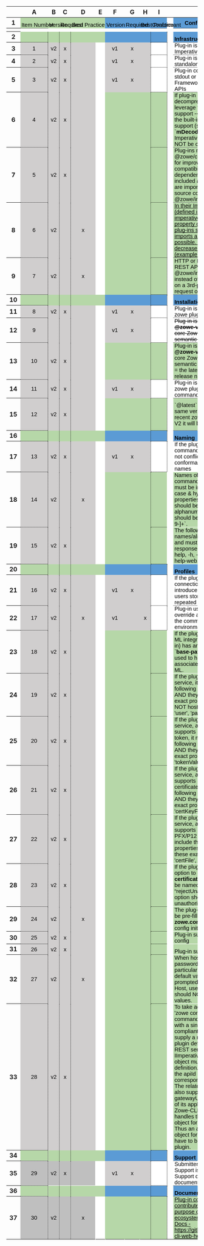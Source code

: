 ---
---

<!-- SPDX-License-Identifier: CC-BY-4.0 -->
<!-- Copyright Contributors to the Zowe project. -->

<style type="text/css">
    .ritz .waffle a {
        color: inherit;
    }

    .ritz .waffle .s31 {
        border-bottom: 1px DOTTED #000000;
        border-right: 1px DOTTED #000000;
        background-color: #5b9bd5;
        text-align: center;
        color: #000000;
        font-family: 'docs-Calibri', Arial;
        font-size: 11pt;
        vertical-align: middle;
        white-space: nowrap;
        direction: ltr;
        padding: 0px 3px 0px 3px;
    }

    .ritz .waffle .s25 {
        border-bottom: 1px DOTTED #000000;
        border-right: 1px DOTTED #000000;
        background-color: #b6d7a8;
        text-align: left;
        color: #000000;
        font-family: 'docs-Calibri', Arial;
        font-size: 11pt;
        vertical-align: bottom;
        white-space: normal;
        overflow: hidden;
        word-wrap: break-word;
        direction: ltr;
        padding: 0px 3px 0px 3px;
    }

    .ritz .waffle .s17 {
        border-bottom: 1px SOLID transparent;
        border-right: 1px SOLID transparent;
        background-color: #d0cece;
        text-align: center;
        color: #000000;
        font-family: 'docs-Calibri', Arial;
        font-size: 11pt;
        vertical-align: middle;
        white-space: nowrap;
        direction: ltr;
        padding: 0px 3px 0px 3px;
    }

    .ritz .waffle .s18 {
        border-bottom: 1px SOLID transparent;
        border-right: 1px SOLID transparent;
        background-color: #ffffff;
        text-align: center;
        color: #000000;
        font-family: 'docs-Calibri', Arial;
        font-size: 11pt;
        vertical-align: middle;
        white-space: nowrap;
        direction: ltr;
        padding: 0px 3px 0px 3px;
    }

    .ritz .waffle .s0 {
        border-left: none;
        border-right: none;
        border-bottom: 1px DOTTED #000000;
        background-color: #b6d7a8;
        text-align: center;
        color: #000000;
        font-family: 'docs-Calibri', Arial;
        font-size: 11pt;
        vertical-align: bottom;
        white-space: nowrap;
        direction: ltr;
        padding: 0px 3px 0px 3px;
    }

    .ritz .waffle .s45 {
        border-bottom: 1px DOTTED #000000;
        border-right: 1px DOTTED #000000;
        background-color: #bfbfbf;
        text-align: center;
        color: #000000;
        font-family: 'docs-Calibri', Arial;
        font-size: 11pt;
        vertical-align: middle;
        white-space: normal;
        overflow: hidden;
        word-wrap: break-word;
        direction: ltr;
        padding: 0px 3px 0px 3px;
    }

    .ritz .waffle .s34 {
        border-bottom: 1px DOTTED #000000;
        border-right: 1px DOTTED #000000;
        background-color: #b6d7a8;
        text-align: left;
        color: #000000;
        font-family: 'docs-Calibri', Arial;
        font-size: 11pt;
        vertical-align: middle;
        white-space: normal;
        overflow: hidden;
        word-wrap: break-word;
        direction: ltr;
        padding: 0px 3px 0px 3px;
    }

    .ritz .waffle .s1 {
        border-left: none;
        border-right: none;
        border-bottom: 1px SOLID transparent;
        background-color: #b6d7a8;
        text-align: center;
        color: #000000;
        font-family: 'docs-Calibri', Arial;
        font-size: 11pt;
        vertical-align: bottom;
        white-space: nowrap;
        direction: ltr;
        padding: 0px 3px 0px 3px;
    }

    .ritz .waffle .s44 {
        border-bottom: 1px DOTTED #000000;
        border-right: 1px DOTTED #000000;
        background-color: #b6d7a8;
        text-align: center;
        font-weight: bold;
        color: #000000;
        font-family: 'docs-Calibri', Arial;
        font-size: 11pt;
        vertical-align: middle;
        white-space: normal;
        overflow: hidden;
        word-wrap: break-word;
        direction: ltr;
        padding: 0px 3px 0px 3px;
    }

    .ritz .waffle .s27 {
        border-bottom: 1px SOLID transparent;
        border-right: 1px DOTTED #000000;
        background-color: #b6d7a8;
        text-align: left;
        color: #000000;
        font-family: 'docs-Calibri', Arial;
        font-size: 11pt;
        vertical-align: middle;
        white-space: nowrap;
        direction: ltr;
        padding: 0px 3px 0px 3px;
    }

    .ritz .waffle .s13 {
        border-bottom: 1px DOTTED #000000;
        border-right: 1px DOTTED #000000;
        background-color: #5b9bd5;
        text-align: left;
        font-weight: bold;
        color: #000000;
        font-family: 'docs-Calibri', Arial;
        font-size: 11pt;
        vertical-align: bottom;
        white-space: nowrap;
        direction: ltr;
        padding: 0px 3px 0px 3px;
    }

    .ritz .waffle .s49 {
        border-bottom: 1px DOTTED #000000;
        border-right: 1px SOLID transparent;
        background-color: #ffffff;
        text-align: center;
        color: #000000;
        font-family: 'docs-Calibri', Arial;
        font-size: 11pt;
        vertical-align: middle;
        white-space: nowrap;
        direction: ltr;
        padding: 0px 3px 0px 3px;
    }

    .ritz .waffle .s23 {
        border-bottom: 1px SOLID transparent;
        border-right: 1px DOTTED #000000;
        background-color: #b6d7a8;
        text-align: center;
        color: #000000;
        font-family: 'docs-Calibri', Arial;
        font-size: 11pt;
        vertical-align: middle;
        white-space: nowrap;
        direction: ltr;
        padding: 0px 3px 0px 3px;
    }

    .ritz .waffle .s24 {
        border-bottom: 1px DOTTED #000000;
        border-right: 1px DOTTED #000000;
        background-color: #b6d7a8;
        text-align: center;
        color: #000000;
        font-family: 'docs-Calibri', Arial;
        font-size: 11pt;
        vertical-align: middle;
        white-space: nowrap;
        direction: ltr;
        padding: 0px 3px 0px 3px;
    }

    .ritz .waffle .s43 {
        border-bottom: 1px SOLID transparent;
        border-right: 1px SOLID transparent;
        background-color: #b6d7a8;
        text-align: left;
        text-decoration: underline;
        -webkit-text-decoration-skip: none;
        text-decoration-skip-ink: none;
        color: #000000;
        font-family: 'docs-Calibri', Arial;
        font-size: 11pt;
        vertical-align: bottom;
        white-space: normal;
        overflow: hidden;
        word-wrap: break-word;
        direction: ltr;
        padding: 0px 3px 0px 3px;
    }

    .ritz .waffle .s48 {
        border-bottom: 1px DOTTED #000000;
        border-right: 1px SOLID transparent;
        background-color: #bfbfbf;
        text-align: center;
        color: #000000;
        font-family: 'docs-Calibri', Arial;
        font-size: 11pt;
        vertical-align: middle;
        white-space: normal;
        overflow: hidden;
        word-wrap: break-word;
        direction: ltr;
        padding: 0px 3px 0px 3px;
    }

    .ritz .waffle .s10 {
        border-bottom: 1px SOLID transparent;
        border-right: 1px SOLID transparent;
        background-color: #5b9bd5;
        text-align: left;
        color: #000000;
        font-family: 'docs-Calibri', Arial;
        font-size: 11pt;
        vertical-align: bottom;
        white-space: nowrap;
        direction: ltr;
        padding: 0px 3px 0px 3px;
    }

    .ritz .waffle .s28 {
        border-bottom: 1px SOLID transparent;
        border-right: 1px SOLID transparent;
        background-color: #b6d7a8;
        text-align: left;
        color: #000000;
        font-family: 'docs-Calibri', Arial;
        font-size: 11pt;
        vertical-align: middle;
        white-space: nowrap;
        direction: ltr;
        padding: 0px 3px 0px 3px;
    }

    .ritz .waffle .s36 {
        border-bottom: 1px SOLID transparent;
        border-right: 1px DOTTED #000000;
        background-color: #ffffff;
        text-align: left;
        color: #000000;
        font-family: 'docs-Calibri', Arial;
        font-size: 11pt;
        vertical-align: bottom;
        white-space: normal;
        overflow: hidden;
        word-wrap: break-word;
        direction: ltr;
        padding: 0px 3px 0px 3px;
    }

    .ritz .waffle .s42 {
        border-bottom: 1px SOLID transparent;
        border-right: 1px DOTTED #000000;
        background-color: #ffffff;
        text-align: left;
        text-decoration: underline;
        -webkit-text-decoration-skip: none;
        text-decoration-skip-ink: none;
        color: #000000;
        font-family: 'docs-Calibri', Arial;
        font-size: 11pt;
        vertical-align: bottom;
        white-space: normal;
        overflow: hidden;
        word-wrap: break-word;
        direction: ltr;
        padding: 0px 3px 0px 3px;
    }

    .ritz .waffle .s38 {
        border-bottom: 1px SOLID transparent;
        border-right: 1px SOLID transparent;
        background-color: #b6d7a8;
        text-align: left;
        color: #000000;
        font-family: 'docs-Calibri', Arial;
        font-size: 11pt;
        vertical-align: bottom;
        white-space: normal;
        overflow: hidden;
        word-wrap: break-word;
        direction: ltr;
        padding: 0px 3px 0px 3px;
    }

    .ritz .waffle .s39 {
        border-bottom: 1px SOLID transparent;
        border-right: 1px SOLID transparent;
        background-color: #ffffff;
        text-align: left;
        color: #000000;
        font-family: 'docs-Calibri', Arial;
        font-size: 11pt;
        vertical-align: middle;
        white-space: nowrap;
        direction: ltr;
        padding: 0px 3px 0px 3px;
    }

    .ritz .waffle .s12 {
        border-bottom: 1px DOTTED #000000;
        border-right: 1px DOTTED #000000;
        background-color: #5b9bd5;
        text-align: center;
        color: #000000;
        font-family: 'docs-Calibri', Arial;
        font-size: 11pt;
        vertical-align: bottom;
        white-space: nowrap;
        direction: ltr;
        padding: 0px 3px 0px 3px;
    }

    .ritz .waffle .s15 {
        border-bottom: 1px DOTTED #000000;
        border-right: 1px DOTTED #000000;
        background-color: #d0cece;
        text-align: center;
        color: #000000;
        font-family: 'docs-Calibri', Arial;
        font-size: 11pt;
        vertical-align: middle;
        white-space: nowrap;
        direction: ltr;
        padding: 0px 3px 0px 3px;
    }

    .ritz .waffle .s30 {
        border-bottom: 1px SOLID transparent;
        border-right: 1px DOTTED #000000;
        background-color: #5b9bd5;
        text-align: left;
        color: #000000;
        font-family: 'docs-Calibri', Arial;
        font-size: 11pt;
        vertical-align: middle;
        white-space: nowrap;
        direction: ltr;
        padding: 0px 3px 0px 3px;
    }

    .ritz .waffle .s19 {
        border-bottom: 1px DOTTED #000000;
        border-right: 1px DOTTED #000000;
        background-color: #ffffff;
        text-align: center;
        color: #000000;
        font-family: 'docs-Calibri', Arial;
        font-size: 11pt;
        vertical-align: middle;
        white-space: nowrap;
        direction: ltr;
        padding: 0px 3px 0px 3px;
    }

    .ritz .waffle .s35 {
        border-bottom: 1px DOTTED #000000;
        border-right: 1px DOTTED #000000;
        background-color: #ffffff;
        text-align: left;
        color: #000000;
        font-family: 'docs-Calibri', Arial;
        font-size: 8pt;
        vertical-align: bottom;
        white-space: normal;
        overflow: hidden;
        word-wrap: break-word;
        direction: ltr;
        padding: 0px 3px 0px 3px;
    }

    .ritz .waffle .s9 {
        border-bottom: 1px SOLID transparent;
        border-right: 1px SOLID transparent;
        background-color: #b6d7a8;
        text-align: left;
        color: #000000;
        font-family: 'docs-Calibri', Arial;
        font-size: 11pt;
        vertical-align: bottom;
        white-space: nowrap;
        direction: ltr;
        padding: 0px 3px 0px 3px;
    }

    .ritz .waffle .s3 {
        border-left: none;
        border-bottom: 1px SOLID transparent;
        background-color: #5b9bd5;
        text-align: center;
        color: #000000;
        font-family: 'docs-Calibri', Arial;
        font-size: 11pt;
        vertical-align: bottom;
        white-space: nowrap;
        direction: ltr;
        padding: 0px 3px 0px 3px;
    }

    .ritz .waffle .s29 {
        border-bottom: 1px SOLID transparent;
        border-right: 1px SOLID transparent;
        background-color: #5b9bd5;
        text-align: left;
        color: #000000;
        font-family: 'docs-Calibri', Arial;
        font-size: 11pt;
        vertical-align: middle;
        white-space: nowrap;
        direction: ltr;
        padding: 0px 3px 0px 3px;
    }

    .ritz .waffle .s2 {
        border-left: none;
        border-right: none;
        border-bottom: 1px SOLID transparent;
        background-color: #5b9bd5;
        text-align: center;
        color: #000000;
        font-family: 'docs-Calibri', Arial;
        font-size: 11pt;
        vertical-align: bottom;
        white-space: nowrap;
        direction: ltr;
        padding: 0px 3px 0px 3px;
    }

    .ritz .waffle .s8 {
        border-bottom: 1px SOLID transparent;
        border-right: 1px DOTTED #000000;
        background-color: #b6d7a8;
        text-align: left;
        color: #000000;
        font-family: 'docs-Calibri', Arial;
        font-size: 11pt;
        vertical-align: bottom;
        white-space: nowrap;
        direction: ltr;
        padding: 0px 3px 0px 3px;
    }

    .ritz .waffle .s47 {
        border-bottom: 1px SOLID transparent;
        border-right: 1px SOLID transparent;
        background-color: #bfbfbf;
        text-align: center;
        color: #000000;
        font-family: 'docs-Calibri', Arial;
        font-size: 11pt;
        vertical-align: middle;
        white-space: normal;
        overflow: hidden;
        word-wrap: break-word;
        direction: ltr;
        padding: 0px 3px 0px 3px;
    }

    .ritz .waffle .s11 {
        border-bottom: 1px SOLID transparent;
        border-right: 1px DOTTED #000000;
        background-color: #5b9bd5;
        text-align: left;
        color: #000000;
        font-family: 'docs-Calibri', Arial;
        font-size: 11pt;
        vertical-align: bottom;
        white-space: nowrap;
        direction: ltr;
        padding: 0px 3px 0px 3px;
    }

    .ritz .waffle .s4 {
        border-right: none;
        border-bottom: 1px SOLID transparent;
        background-color: #5b9bd5;
        text-align: left;
        color: #000000;
        font-family: 'docs-Calibri', Arial;
        font-size: 11pt;
        vertical-align: bottom;
        white-space: nowrap;
        direction: ltr;
        padding: 0px 3px 0px 3px;
    }

    .ritz .waffle .s5 {
        border-left: none;
        border-bottom: 1px DOTTED #000000;
        background-color: #5b9bd5;
        text-align: center;
        color: #000000;
        font-family: 'docs-Calibri', Arial;
        font-size: 11pt;
        vertical-align: bottom;
        white-space: nowrap;
        direction: ltr;
        padding: 0px 3px 0px 3px;
    }

    .ritz .waffle .s14 {
        border-bottom: 1px DOTTED #000000;
        border-right: 1px DOTTED #000000;
        background-color: #5b9bd5;
        text-align: left;
        color: #000000;
        font-family: 'docs-Calibri', Arial;
        font-size: 11pt;
        vertical-align: bottom;
        white-space: nowrap;
        direction: ltr;
        padding: 0px 3px 0px 3px;
    }

    .ritz .waffle .s46 {
        border-bottom: 1px SOLID transparent;
        border-right: 1px DOTTED #000000;
        background-color: #bfbfbf;
        text-align: center;
        color: #000000;
        font-family: 'docs-Calibri', Arial;
        font-size: 11pt;
        vertical-align: middle;
        white-space: normal;
        overflow: hidden;
        word-wrap: break-word;
        direction: ltr;
        padding: 0px 3px 0px 3px;
    }

    .ritz .waffle .s33 {
        border-bottom: 1px DOTTED #000000;
        border-right: 1px DOTTED #000000;
        background-color: #ffffff;
        text-align: left;
        text-decoration: line-through;
        color: #000000;
        font-family: 'docs-Calibri', Arial;
        font-size: 11pt;
        vertical-align: bottom;
        white-space: normal;
        overflow: hidden;
        word-wrap: break-word;
        direction: ltr;
        padding: 0px 3px 0px 3px;
    }

    .ritz .waffle .s20 {
        border-bottom: 1px DOTTED #000000;
        border-right: 1px DOTTED #000000;
        background-color: #ffffff;
        text-align: left;
        color: #000000;
        font-family: 'docs-Calibri', Arial;
        font-size: 11pt;
        vertical-align: bottom;
        white-space: normal;
        overflow: hidden;
        word-wrap: break-word;
        direction: ltr;
        padding: 0px 3px 0px 3px;
    }

    .ritz .waffle .s40 {
        border-bottom: 1px SOLID transparent;
        border-right: 1px DOTTED #000000;
        background-color: #ffffff;
        text-align: left;
        color: #000000;
        font-family: 'docs-Calibri', Arial;
        font-size: 11pt;
        vertical-align: bottom;
        white-space: nowrap;
        direction: ltr;
        padding: 0px 3px 0px 3px;
    }

    .ritz .waffle .s21 {
        border-bottom: 1px DOTTED #000000;
        border-right: 1px DOTTED #000000;
        background-color: #ffffff;
        text-align: left;
        color: #000000;
        font-family: 'docs-Calibri', Arial;
        font-size: 11pt;
        vertical-align: bottom;
        white-space: nowrap;
        direction: ltr;
        padding: 0px 3px 0px 3px;
    }

    .ritz .waffle .s22 {
        border-bottom: 1px SOLID transparent;
        border-right: 1px SOLID transparent;
        background-color: #b6d7a8;
        text-align: center;
        color: #000000;
        font-family: 'docs-Calibri', Arial;
        font-size: 11pt;
        vertical-align: middle;
        white-space: nowrap;
        direction: ltr;
        padding: 0px 3px 0px 3px;
    }

    .ritz .waffle .s7 {
        border-bottom: 1px DOTTED #000000;
        border-right: 1px DOTTED #000000;
        background-color: #b6d7a8;
        text-align: center;
        color: #000000;
        font-family: 'docs-Calibri', Arial;
        font-size: 11pt;
        vertical-align: bottom;
        white-space: nowrap;
        direction: ltr;
        padding: 0px 3px 0px 3px;
    }

    .ritz .waffle .s41 {
        border-bottom: 1px SOLID transparent;
        border-right: 1px SOLID transparent;
        background-color: #ffffff;
        text-align: left;
        text-decoration: underline;
        -webkit-text-decoration-skip: none;
        text-decoration-skip-ink: none;
        color: #1155cc;
        font-family: 'docs-Calibri', Arial;
        font-size: 11pt;
        vertical-align: bottom;
        white-space: normal;
        overflow: hidden;
        word-wrap: break-word;
        direction: ltr;
        padding: 0px 3px 0px 3px;
    }

    .ritz .waffle .s32 {
        border-bottom: 1px DOTTED #000000;
        border-right: 1px DOTTED #000000;
        background-color: #5b9bd5;
        text-align: left;
        font-weight: bold;
        color: #000000;
        font-family: 'docs-Calibri', Arial;
        font-size: 11pt;
        vertical-align: bottom;
        white-space: normal;
        overflow: hidden;
        word-wrap: break-word;
        direction: ltr;
        padding: 0px 3px 0px 3px;
    }

    .ritz .waffle .s6 {
        border-bottom: 1px DOTTED #000000;
        border-right: 1px DOTTED #000000;
        background-color: #5b9bd5;
        text-align: center;
        font-weight: bold;
        color: #000000;
        font-family: 'docs-Calibri', Arial;
        font-size: 11pt;
        vertical-align: middle;
        white-space: nowrap;
        direction: ltr;
        padding: 0px 3px 0px 3px;
    }

    .ritz .waffle .s26 {
        border-bottom: 1px DOTTED #000000;
        border-right: 1px DOTTED #000000;
        background-color: #b6d7a8;
        text-align: left;
        text-decoration: underline;
        -webkit-text-decoration-skip: none;
        text-decoration-skip-ink: none;
        color: #000000;
        font-family: 'docs-Calibri', Arial;
        font-size: 11pt;
        vertical-align: bottom;
        white-space: normal;
        overflow: hidden;
        word-wrap: break-word;
        direction: ltr;
        padding: 0px 3px 0px 3px;
    }

    .ritz .waffle .s16 {
        border-bottom: 1px SOLID transparent;
        border-right: 1px DOTTED #000000;
        background-color: #d0cece;
        text-align: center;
        color: #000000;
        font-family: 'docs-Calibri', Arial;
        font-size: 11pt;
        vertical-align: middle;
        white-space: nowrap;
        direction: ltr;
        padding: 0px 3px 0px 3px;
    }

    .ritz .waffle .s37 {
        border-bottom: 1px DOTTED #000000;
        border-right: 1px SOLID transparent;
        background-color: #b6d7a8;
        text-align: center;
        color: #000000;
        font-family: 'docs-Calibri', Arial;
        font-size: 11pt;
        vertical-align: middle;
        white-space: nowrap;
        direction: ltr;
        padding: 0px 3px 0px 3px;
    }
</style>
<div class="ritz grid-container" dir="ltr">
    <table class="waffle" cellspacing="0" cellpadding="0">
        <thead>
            <tr>
                <th class="row-header"></th>
                <th id="1286238345C0" style="width:35px;" class="column-headers-background">A</th>
                <th id="1286238345C1" style="width:25px;" class="column-headers-background">B</th>
                <th id="1286238345C2" style="width:25px;" class="column-headers-background">C</th>
                <th id="1286238345C3" style="width:25px;" class="column-headers-background">D</th>
                <th id="1286238345C4" style="width:35px;" class="column-headers-background">E</th>
                <th id="1286238345C5" style="width:35px;" class="column-headers-background">F</th>
                <th id="1286238345C6" style="width:35px;" class="column-headers-background">G</th>
                <th id="1286238345C7" style="width:26px;" class="column-headers-background">H</th>
                <th id="1286238345C8" style="width:38px;" class="column-headers-background">I</th>
                <th class="freezebar-cell frozen-column-cell freezebar-vertical-handle"></th>
                <th id="1286238345C9" style="width:340px;" class="column-headers-background">J</th>
                <th id="1286238345C10" style="width:156px;" class="column-headers-background">K</th>
            </tr>
        </thead>
        <tbody>
            <tr style="height: 19px">
                <th id="1286238345R0" style="height: 19px;" class="row-headers-background">
                    <div class="row-header-wrapper" style="line-height: 19px">1</div>
                </th>
                <td class="s0 softmerge">
                    <div class="softmerge-inner" style="width:67px;left:-36px">Item Number</div>
                </td>
                <td class="s1 softmerge">
                    <div class="softmerge-inner" style="width:24px;left:-3px">Version</div>
                </td>
                <td class="s1 softmerge">
                    <div class="softmerge-inner" style="width:24px;left:-3px">Required</div>
                </td>
                <td class="s1 softmerge">
                    <div class="softmerge-inner" style="width:59px;left:-3px">Best Practice</div>
                </td>
                <td class="s1"></td>
                <td class="s2 softmerge">
                    <div class="softmerge-inner" style="width:45px;left:-14px">Version</div>
                </td>
                <td class="s3 softmerge">
                    <div class="softmerge-inner" style="width:34px;left:-3px">Required<br></div>
                </td>
                <td class="s4 softmerge">
                    <div class="softmerge-inner" style="width:23px;left:-1px">Best Practice</div>
                </td>
                <td class="s5 softmerge">
                    <div class="softmerge-inner" style="width:37px;left:-3px">Conformant</div>
                </td>
                <td class="freezebar-cell"></td>
                <td class="s6">Conformance Criteria</td>
                <td class="s6">Notes</td>
            </tr>
            <tr>
                <th style="height:3px;" class="freezebar-cell freezebar-horizontal-handle"></th>
                <td class="freezebar-cell"></td>
                <td class="freezebar-cell"></td>
                <td class="freezebar-cell"></td>
                <td class="freezebar-cell"></td>
                <td class="freezebar-cell"></td>
                <td class="freezebar-cell"></td>
                <td class="freezebar-cell"></td>
                <td class="freezebar-cell"></td>
                <td class="freezebar-cell"></td>
                <td class="freezebar-cell"></td>
                <td class="freezebar-cell"></td>
                <td class="freezebar-cell"></td>
            </tr>
            <tr style="height: 19px">
                <th id="1286238345R1" style="height: 19px;" class="row-headers-background">
                    <div class="row-header-wrapper" style="line-height: 19px">2</div>
                </th>
                <td class="s7"></td>
                <td class="s8"></td>
                <td class="s8"></td>
                <td class="s9"></td>
                <td class="s9"></td>
                <td class="s10"></td>
                <td class="s10"></td>
                <td class="s11"></td>
                <td class="s12"></td>
                <td class="freezebar-cell"></td>
                <td class="s13">Infrastructure</td>
                <td class="s14"></td>
            </tr>
            <tr style="height: 19px">
                <th id="1286238345R2" style="height: 19px;" class="row-headers-background">
                    <div class="row-header-wrapper" style="line-height: 19px">3</div>
                </th>
                <td class="s15">1</td>
                <td class="s16">v2</td>
                <td class="s16">x</td>
                <td class="s17"></td>
                <td class="s18"></td>
                <td class="s17">v1</td>
                <td class="s17">x</td>
                <td class="s16"> </td>
                <td class="s19"> </td>
                <td class="freezebar-cell"></td>
                <td class="s20">Plug-in is constructed on the Imperative CLI Framework</td>
                <td class="s21"></td>
            </tr>
            <tr style="height: 19px">
                <th id="1286238345R3" style="height: 19px;" class="row-headers-background">
                    <div class="row-header-wrapper" style="line-height: 19px">4</div>
                </th>
                <td class="s15">2</td>
                <td class="s16">v2</td>
                <td class="s16">x</td>
                <td class="s17"></td>
                <td class="s18"></td>
                <td class="s17">v1</td>
                <td class="s17">x</td>
                <td class="s16"> </td>
                <td class="s19"> </td>
                <td class="freezebar-cell"></td>
                <td class="s20">Plug-in is NOT run as a standalone CLI</td>
                <td class="s21"></td>
            </tr>
            <tr style="height: 19px">
                <th id="1286238345R4" style="height: 19px;" class="row-headers-background">
                    <div class="row-header-wrapper" style="line-height: 19px">5</div>
                </th>
                <td class="s15">3</td>
                <td class="s16">v2</td>
                <td class="s16">x</td>
                <td class="s17"></td>
                <td class="s18"></td>
                <td class="s17">v1</td>
                <td class="s17">x</td>
                <td class="s16"> </td>
                <td class="s19"> </td>
                <td class="freezebar-cell"></td>
                <td class="s20">Plug-in commands write to stdout or stderr via Imperative Framework response.console
                    APIs</td>
                <td class="s21"></td>
            </tr>
            <tr style="height: 19px">
                <th id="1286238345R5" style="height: 19px;" class="row-headers-background">
                    <div class="row-header-wrapper" style="line-height: 19px">6</div>
                </th>
                <td class="s15">4</td>
                <td class="s16">v2</td>
                <td class="s16">x</td>
                <td class="s17"></td>
                <td class="s18"></td>
                <td class="s22"></td>
                <td class="s22"></td>
                <td class="s23"></td>
                <td class="s24"></td>
                <td class="freezebar-cell"></td>
                <td class="s25"><span style="font-size:11pt;font-family:Calibri,Arial;color:#000000;">If plug-in
                        requires gzip decompression support, leverage the Core CLI built-in support -- do NOT opt-out of
                        the built-in gzip decompression support (specifically, the `</span><span
                        style="font-size:11pt;font-family:Calibri,Arial;font-weight:bold;color:#000000;">mDecode</span><span
                        style="font-size:11pt;font-family:Calibri,Arial;color:#000000;">` property of the Imperative
                        RestClient must NOT be overridden).</span></td>
                <td class="s21"></td>
            </tr>
            <tr style="height: 19px">
                <th id="1286238345R6" style="height: 19px;" class="row-headers-background">
                    <div class="row-header-wrapper" style="line-height: 19px">7</div>
                </th>
                <td class="s15">5</td>
                <td class="s16">v2</td>
                <td class="s16">x</td>
                <td class="s17"></td>
                <td class="s18"></td>
                <td class="s22"></td>
                <td class="s22"></td>
                <td class="s23"></td>
                <td class="s24"></td>
                <td class="freezebar-cell"></td>
                <td class="s25">Plug-ins must not have an @zowe/cli peer dependency for improved npm@7 compatibility.
                    The only peer dependencies that should be included are packages which are imported in the
                    plug-in&#39;s source code (e.g., @zowe/imperative).</td>
                <td class="s21"></td>
            </tr>
            <tr style="height: 19px">
                <th id="1286238345R7" style="height: 19px;" class="row-headers-background">
                    <div class="row-header-wrapper" style="line-height: 19px">8</div>
                </th>
                <td class="s15">6</td>
                <td class="s16">v2</td>
                <td class="s16"></td>
                <td class="s17">x</td>
                <td class="s18"></td>
                <td class="s22"></td>
                <td class="s22"></td>
                <td class="s23"></td>
                <td class="s24"></td>
                <td class="freezebar-cell"></td>
                <td class="s26"><a target="_blank" href="https://github.com/zowe/zowe-cli-db2-plugin/pull/53">In their
                        Imperative config file (defined in the imperative.configurationModule property of package.json),
                        plug-ins should make their imports as few and specific as possible. This can significantly
                        decrease their load time (example).</a></td>
                <td class="s21"></td>
            </tr>
            <tr style="height: 19px">
                <th id="1286238345R8" style="height: 19px;" class="row-headers-background">
                    <div class="row-header-wrapper" style="line-height: 19px">9</div>
                </th>
                <td class="s15" dir="ltr">7</td>
                <td class="s16" dir="ltr">v2</td>
                <td class="s16"></td>
                <td class="s17" dir="ltr">x</td>
                <td class="s18"></td>
                <td class="s22"></td>
                <td class="s22"></td>
                <td class="s23"></td>
                <td class="s24"></td>
                <td class="freezebar-cell"></td>
                <td class="s25" dir="ltr">HTTP or HTTPS requests to REST APIs should use the @zowe/imperative RestClient
                    instead of a direct dependency on a 3rd-party package like request or axios.</td>
                <td class="s21"></td>
            </tr>
            <tr style="height: 19px">
                <th id="1286238345R9" style="height: 19px;" class="row-headers-background">
                    <div class="row-header-wrapper" style="line-height: 19px">10</div>
                </th>
                <td class="s24"></td>
                <td class="s27"></td>
                <td class="s27"></td>
                <td class="s28"></td>
                <td class="s28"></td>
                <td class="s29"></td>
                <td class="s29"></td>
                <td class="s30"></td>
                <td class="s31"></td>
                <td class="freezebar-cell"></td>
                <td class="s32">Installation</td>
                <td class="s14"></td>
            </tr>
            <tr style="height: 19px">
                <th id="1286238345R10" style="height: 19px;" class="row-headers-background">
                    <div class="row-header-wrapper" style="line-height: 19px">11</div>
                </th>
                <td class="s15" dir="ltr">8</td>
                <td class="s16">v2</td>
                <td class="s16">x</td>
                <td class="s17"></td>
                <td class="s18"></td>
                <td class="s17">v1</td>
                <td class="s17">x</td>
                <td class="s16"> </td>
                <td class="s19"> </td>
                <td class="freezebar-cell"></td>
                <td class="s20">Plug-in is installable with the zowe plugins install command</td>
                <td class="s21"></td>
            </tr>
            <tr style="height: 19px">
                <th id="1286238345R11" style="height: 19px;" class="row-headers-background">
                    <div class="row-header-wrapper" style="line-height: 19px">12</div>
                </th>
                <td class="s15" dir="ltr">9</td>
                <td class="s16"> </td>
                <td class="s16"></td>
                <td class="s17"></td>
                <td class="s18"></td>
                <td class="s17"> v1</td>
                <td class="s17">x</td>
                <td class="s16"> </td>
                <td class="s19"> </td>
                <td class="freezebar-cell"></td>
                <td class="s33"><span
                        style="font-size:11pt;font-family:Calibri,Arial;text-decoration:line-through;color:#000000;">Plug-in
                        is installable into the </span><span
                        style="font-size:11pt;font-family:Calibri,Arial;font-weight:bold;text-decoration:line-through;color:#000000;">@zowe-v1-lts
                        version</span><span
                        style="font-size:11pt;font-family:Calibri,Arial;text-decoration:line-through;color:#000000;"> of
                        the core Zowe CLI and follows semantic versioning</span></td>
                <td class="s21"></td>
            </tr>
            <tr style="height: 19px">
                <th id="1286238345R12" style="height: 19px;" class="row-headers-background">
                    <div class="row-header-wrapper" style="line-height: 19px">13</div>
                </th>
                <td class="s15" dir="ltr">10</td>
                <td class="s16">v2</td>
                <td class="s16">x</td>
                <td class="s17"></td>
                <td class="s18"></td>
                <td class="s22"> </td>
                <td class="s22"> </td>
                <td class="s23"></td>
                <td class="s24"></td>
                <td class="freezebar-cell"></td>
                <td class="s25"><span style="font-size:11pt;font-family:Calibri,Arial;color:#000000;">Plug-in is
                        installable into the </span><span
                        style="font-size:11pt;font-family:Calibri,Arial;font-weight:bold;color:#000000;">@zowe-vN-lts
                        version</span><span style="font-size:11pt;font-family:Calibri,Arial;color:#000000;"> of the core
                        Zowe CLI and follows semantic versioning (where &quot;N&quot; = the latest &quot;active&quot;
                        LTS release number)</span></td>
                <td class="s21"></td>
            </tr>
            <tr style="height: 19px">
                <th id="1286238345R13" style="height: 19px;" class="row-headers-background">
                    <div class="row-header-wrapper" style="line-height: 19px">14</div>
                </th>
                <td class="s15" dir="ltr">11</td>
                <td class="s16">v2</td>
                <td class="s16">x</td>
                <td class="s17"></td>
                <td class="s18"></td>
                <td class="s17">v1</td>
                <td class="s17">x</td>
                <td class="s16"> </td>
                <td class="s19"> </td>
                <td class="freezebar-cell"></td>
                <td class="s20">Plug-in is uninstallable via the zowe plugins uninstall command</td>
                <td class="s21"></td>
            </tr>
            <tr style="height: 19px">
                <th id="1286238345R14" style="height: 19px;" class="row-headers-background">
                    <div class="row-header-wrapper" style="line-height: 19px">15</div>
                </th>
                <td class="s15" dir="ltr">12</td>
                <td class="s16">v2</td>
                <td class="s16">x</td>
                <td class="s17"></td>
                <td class="s18"></td>
                <td class="s22"></td>
                <td class="s22"></td>
                <td class="s23"></td>
                <td class="s24"></td>
                <td class="freezebar-cell"></td>
                <td class="s34">`@latest` should point to the same version as the most recent zowe lts tag (Note: for V2
                    it will be `@zowe-v2-lts`) </td>
                <td class="s35"><span style="font-size:8pt;font-family:Calibri,Arial;color:#000000;">This will give
                        users options: They can (1) install explicitly from the &quot;N&quot; release using`</span><span
                        style="font-size:8pt;font-family:Calibri,Arial;font-weight:bold;color:#000000;">@zowe-vN-lts</span><span
                        style="font-size:8pt;font-family:Calibri,Arial;color:#000000;">` so that they remain on
                        &quot;N&quot; when `</span><span
                        style="font-size:8pt;font-family:Calibri,Arial;font-weight:bold;color:#000000;">@zowe-vN+1-lts</span><span
                        style="font-size:8pt;font-family:Calibri,Arial;color:#000000;">` becomes available OR (2)
                        install from `</span><span
                        style="font-size:8pt;font-family:Calibri,Arial;font-weight:bold;color:#000000;">@latest`</span><span
                        style="font-size:8pt;font-family:Calibri,Arial;color:#000000;"> and automatically accept new
                        major LTS versions as they are released. Note: </span><span
                        style="font-size:8pt;font-family:Calibri,Arial;font-weight:bold;color:#000000;">@latest</span><span
                        style="font-size:8pt;font-family:Calibri,Arial;color:#000000;"> is the default chosen when a
                        user installs without specifying a tag -- `</span><span
                        style="font-size:8pt;font-family:Calibri,Arial;font-weight:bold;color:#000000;">@next</span><span
                        style="font-size:8pt;font-family:Calibri,Arial;color:#000000;">` is used for validating early
                        access features planned for the next major release</span></td>
            </tr>
            <tr style="height: 19px">
                <th id="1286238345R15" style="height: 19px;" class="row-headers-background">
                    <div class="row-header-wrapper" style="line-height: 19px">16</div>
                </th>
                <td class="s24"></td>
                <td class="s27"></td>
                <td class="s27"></td>
                <td class="s28"></td>
                <td class="s28"></td>
                <td class="s29"></td>
                <td class="s29"></td>
                <td class="s30"></td>
                <td class="s31"></td>
                <td class="freezebar-cell"></td>
                <td class="s32">Naming </td>
                <td class="s14"></td>
            </tr>
            <tr style="height: 19px">
                <th id="1286238345R16" style="height: 19px;" class="row-headers-background">
                    <div class="row-header-wrapper" style="line-height: 19px">17</div>
                </th>
                <td class="s15" dir="ltr">13</td>
                <td class="s16">v2</td>
                <td class="s16">x</td>
                <td class="s17"></td>
                <td class="s18"></td>
                <td class="s17">v1</td>
                <td class="s17">x</td>
                <td class="s16"> </td>
                <td class="s19"> </td>
                <td class="freezebar-cell"></td>
                <td class="s36">If the plug-in introduces a command group name, it does not conflict with existing
                    conformant plug-in group names</td>
                <td class="s21"></td>
            </tr>
            <tr style="height: 19px">
                <th id="1286238345R17" style="height: 19px;" class="row-headers-background">
                    <div class="row-header-wrapper" style="line-height: 19px">18</div>
                </th>
                <td class="s15" dir="ltr">14</td>
                <td class="s16">v2</td>
                <td class="s16"></td>
                <td class="s17">x</td>
                <td class="s18"></td>
                <td class="s22"></td>
                <td class="s22"></td>
                <td class="s23"></td>
                <td class="s37"></td>
                <td class="freezebar-cell"></td>
                <td class="s38">Names of CLI commands/groups/options must be in kebab case (lower case &amp; hyphens).
                    Names of properties in zowe.config.json should be camel case. Only alphanumeric characters should be
                    used - `[a-zA-Z0-9-]+`.</td>
                <td class="s21"></td>
            </tr>
            <tr style="height: 19px">
                <th id="1286238345R18" style="height: 19px;" class="row-headers-background">
                    <div class="row-header-wrapper" style="line-height: 19px">19</div>
                </th>
                <td class="s15" dir="ltr">15</td>
                <td class="s16">v2</td>
                <td class="s16">x</td>
                <td class="s17"></td>
                <td class="s18"></td>
                <td class="s22"></td>
                <td class="s22"></td>
                <td class="s23"></td>
                <td class="s37"></td>
                <td class="freezebar-cell"></td>
                <td class="s38">The following option names/aliases are reserved and must not be used: --dcd,
                    --response-format-json, --rfj, --help, -h, --help-examples, --help-web, --hw </td>
                <td class="s21"></td>
            </tr>
            <tr style="height: 19px">
                <th id="1286238345R19" style="height: 19px;" class="row-headers-background">
                    <div class="row-header-wrapper" style="line-height: 19px">20</div>
                </th>
                <td class="s24"></td>
                <td class="s27"></td>
                <td class="s27"></td>
                <td class="s28"></td>
                <td class="s28"></td>
                <td class="s29"></td>
                <td class="s29"></td>
                <td class="s30"></td>
                <td class="s31"></td>
                <td class="freezebar-cell"></td>
                <td class="s32">Profiles </td>
                <td class="s14"></td>
            </tr>
            <tr style="height: 19px">
                <th id="1286238345R20" style="height: 19px;" class="row-headers-background">
                    <div class="row-header-wrapper" style="line-height: 19px">21</div>
                </th>
                <td class="s15" dir="ltr">16</td>
                <td class="s16">v2</td>
                <td class="s16">x</td>
                <td class="s17"></td>
                <td class="s18"></td>
                <td class="s17">v1</td>
                <td class="s17">x</td>
                <td class="s16"> </td>
                <td class="s19"> </td>
                <td class="freezebar-cell"></td>
                <td class="s20">If the plug-in has unique connection details, it introduces a profile that lets users
                    store these details for repeated use</td>
                <td class="s21"></td>
            </tr>
            <tr style="height: 19px">
                <th id="1286238345R21" style="height: 19px;" class="row-headers-background">
                    <div class="row-header-wrapper" style="line-height: 19px">22</div>
                </th>
                <td class="s15" dir="ltr">17</td>
                <td class="s16">v2</td>
                <td class="s16"></td>
                <td class="s17">x</td>
                <td class="s18"></td>
                <td class="s17">v1</td>
                <td class="s17"> </td>
                <td class="s16">x</td>
                <td class="s19"> </td>
                <td class="freezebar-cell"></td>
                <td class="s36">Plug-in users are able to override all profile settings via the command line and/or
                    environment variables</td>
                <td class="s21"></td>
            </tr>
            <tr style="height: 19px">
                <th id="1286238345R22" style="height: 19px;" class="row-headers-background">
                    <div class="row-header-wrapper" style="line-height: 19px">23</div>
                </th>
                <td class="s15" dir="ltr">18</td>
                <td class="s16">v2</td>
                <td class="s16">x</td>
                <td class="s17"></td>
                <td class="s18"></td>
                <td class="s22"></td>
                <td class="s22"></td>
                <td class="s23"></td>
                <td class="s37"></td>
                <td class="freezebar-cell"></td>
                <td class="s38"><span style="font-size:11pt;font-family:Calibri,Arial;color:#000000;">If the plug-in
                        uses a Zowe API-ML integrated API, it (the plug-in) has an option named `</span><span
                        style="font-size:11pt;font-family:Calibri,Arial;font-weight:bold;color:#000000;">base-path</span><span
                        style="font-size:11pt;font-family:Calibri,Arial;color:#000000;">` in the profile to used to
                        house the path of the associated service in the API ML.</span></td>
                <td class="s21"></td>
            </tr>
            <tr style="height: 19px">
                <th id="1286238345R23" style="height: 19px;" class="row-headers-background">
                    <div class="row-header-wrapper" style="line-height: 19px">24</div>
                </th>
                <td class="s15" dir="ltr">19</td>
                <td class="s16">v2</td>
                <td class="s16">x</td>
                <td class="s17"></td>
                <td class="s39"></td>
                <td class="s22"></td>
                <td class="s22"></td>
                <td class="s23"></td>
                <td class="s37"></td>
                <td class="freezebar-cell"></td>
                <td class="s38">If the plug-in connects to a service, it must include the following profile properties
                    AND they MUST be these exact properties (e.g. host, NOT hostname): &#39;host&#39;, &#39;port&#39;,
                    &#39;user&#39;, &#39;password&#39;</td>
                <td class="s21"></td>
            </tr>
            <tr style="height: 19px">
                <th id="1286238345R24" style="height: 19px;" class="row-headers-background">
                    <div class="row-header-wrapper" style="line-height: 19px">25</div>
                </th>
                <td class="s15" dir="ltr">20</td>
                <td class="s16">v2</td>
                <td class="s16">x</td>
                <td class="s17"></td>
                <td class="s39"></td>
                <td class="s22"></td>
                <td class="s22"></td>
                <td class="s23"></td>
                <td class="s37"></td>
                <td class="freezebar-cell"></td>
                <td class="s38">If the plug-in connects to a service, and the service supports logging in with a token,
                    it must include the following profile properties AND they MUST be these exact properties:
                    &#39;tokenType&#39;, &#39;tokenValue&#39;</td>
                <td class="s21"></td>
            </tr>
            <tr style="height: 19px">
                <th id="1286238345R25" style="height: 19px;" class="row-headers-background">
                    <div class="row-header-wrapper" style="line-height: 19px">26</div>
                </th>
                <td class="s15" dir="ltr">21</td>
                <td class="s16">v2</td>
                <td class="s16">x</td>
                <td class="s17"></td>
                <td class="s39"></td>
                <td class="s22"></td>
                <td class="s22"></td>
                <td class="s23"></td>
                <td class="s37"></td>
                <td class="freezebar-cell"></td>
                <td class="s38">If the plug-in connects to a service, and the service supports logging in with PEM
                    certificates, it must include the following profile properties AND they MUST be these exact
                    properties: &#39;certFile&#39;, &#39;certKeyFile&#39;</td>
                <td class="s21"></td>
            </tr>
            <tr style="height: 19px">
                <th id="1286238345R26" style="height: 19px;" class="row-headers-background">
                    <div class="row-header-wrapper" style="line-height: 19px">27</div>
                </th>
                <td class="s15" dir="ltr">22</td>
                <td class="s16">v2</td>
                <td class="s16">x</td>
                <td class="s17"></td>
                <td class="s39"></td>
                <td class="s22"></td>
                <td class="s22"></td>
                <td class="s23"></td>
                <td class="s37"></td>
                <td class="freezebar-cell"></td>
                <td class="s38">If the plug-in connects to a service, and the service supports logging in with PFX/P12
                    certificates, it must include the following profile properties AND they MUST be these exact
                    properties: &#39;certFile&#39;, &#39;certFilePassphrase&#39;</td>
                <td class="s21"></td>
            </tr>
            <tr style="height: 19px">
                <th id="1286238345R27" style="height: 19px;" class="row-headers-background">
                    <div class="row-header-wrapper" style="line-height: 19px">28</div>
                </th>
                <td class="s15" dir="ltr">23</td>
                <td class="s16">v2</td>
                <td class="s16">x</td>
                <td class="s17"></td>
                <td class="s39"></td>
                <td class="s22"></td>
                <td class="s22"></td>
                <td class="s23"></td>
                <td class="s37"></td>
                <td class="freezebar-cell"></td>
                <td class="s38"><span style="font-size:11pt;font-family:Calibri,Arial;color:#000000;">If the plug-in
                        provides an option to </span><span
                        style="font-size:11pt;font-family:Calibri,Arial;font-weight:bold;color:#000000;">reject
                        untrusted certificates,</span><span
                        style="font-size:11pt;font-family:Calibri,Arial;color:#000000;"> the property must be named
                        “rejectUnauthorized”. CLI option should be reject-unauthorized.</span></td>
                <td class="s40"></td>
            </tr>
            <tr style="height: 19px">
                <th id="1286238345R28" style="height: 19px;" class="row-headers-background">
                    <div class="row-header-wrapper" style="line-height: 19px">29</div>
                </th>
                <td class="s15" dir="ltr">24</td>
                <td class="s16">v2</td>
                <td class="s16"></td>
                <td class="s17">x</td>
                <td class="s39"></td>
                <td class="s22"></td>
                <td class="s22"></td>
                <td class="s23"></td>
                <td class="s37"></td>
                <td class="freezebar-cell"></td>
                <td class="s38"><span style="font-size:11pt;font-family:Calibri,Arial;color:#000000;">The plug-in
                        specifies options to be pre-filled by default in </span><span
                        style="font-size:11pt;font-family:Calibri,Arial;font-weight:bold;color:#000000;">zowe.config.json</span><span
                        style="font-size:11pt;font-family:Calibri,Arial;color:#000000;"> once `zowe config init` has
                        executed</span></td>
                <td class="s41"></td>
            </tr>
            <tr style="height: 19px">
                <th id="1286238345R29" style="height: 19px;" class="row-headers-background">
                    <div class="row-header-wrapper" style="line-height: 19px">30</div>
                </th>
                <td class="s15" dir="ltr">25</td>
                <td class="s16">v2</td>
                <td class="s16">x</td>
                <td class="s17"></td>
                <td class="s39"></td>
                <td class="s22"></td>
                <td class="s22"></td>
                <td class="s23"></td>
                <td class="s37"></td>
                <td class="freezebar-cell"></td>
                <td class="s38">Plug-in supports team-profile config</td>
                <td class="s20">Should work if other conformance criteria are met.</td>
            </tr>
            <tr style="height: 19px">
                <th id="1286238345R30" style="height: 19px;" class="row-headers-background">
                    <div class="row-header-wrapper" style="line-height: 19px">31</div>
                </th>
                <td class="s15" dir="ltr">26</td>
                <td class="s16">v2</td>
                <td class="s16">x</td>
                <td class="s17"></td>
                <td class="s39"></td>
                <td class="s22"></td>
                <td class="s22"></td>
                <td class="s23"></td>
                <td class="s37"></td>
                <td class="freezebar-cell"></td>
                <td class="s38">Plug-in supports base profiles</td>
                <td class="s42"></td>
            </tr>
            <tr style="height: 19px">
                <th id="1286238345R31" style="height: 19px;" class="row-headers-background">
                    <div class="row-header-wrapper" style="line-height: 19px">32</div>
                </th>
                <td class="s15" dir="ltr">27</td>
                <td class="s16">v2</td>
                <td class="s16"></td>
                <td class="s17">x</td>
                <td class="s39"></td>
                <td class="s22"></td>
                <td class="s22"></td>
                <td class="s23"></td>
                <td class="s37"></td>
                <td class="freezebar-cell"></td>
                <td class="s38">When host, port, user, or password is missing for a particular command and no default
                    value is set, the user is prompted for the argument. Host, user, and password should NOT have
                    default values.</td>
                <td class="s43"><a target="_blank"
                        href="https://medium.com/zowe/token-handling-in-zowe-cli-plug-ins-7be0447fc49f">Call
                        ConnectionPropsForSessCfg.addPropsOrPrompt before instantiating Session object<br>See Medium
                        blog</a></td>
            </tr>
            <tr style="height: 19px">
                <th id="1286238345R32" style="height: 19px;" class="row-headers-background">
                    <div class="row-header-wrapper" style="line-height: 19px">33</div>
                </th>
                <td class="s15" dir="ltr">28</td>
                <td class="s16">v2</td>
                <td class="s16">x</td>
                <td class="s17"></td>
                <td class="s39"></td>
                <td class="s22"></td>
                <td class="s22"></td>
                <td class="s23"></td>
                <td class="s37"></td>
                <td class="freezebar-cell"></td>
                <td class="s38">To take advantage of the new &#39;zowe config auto-init&#39; command, a plugin that
                    works with a single-sign-on, APIML-compliant REST service MUST supply a new object within its plugin
                    definition to identify that REST service. The new IImperative.apimlConnLookup object must be in the
                    plugin&#39;s definition. That object includes the apiId and gatewayUrl of the corresponding REST
                    service. The related REST service must also supply its apiId and gatewayUrl in the apiml section of
                    its application.yml definition. Zowe-CLI automatically handles the apimlConnLookup object for the
                    &#39;zosmf&#39; service. Thus an apimlConnLookup object for &#39;zosmf&#39; does not have to be
                    specified within a plugin.</td>
                <td class="s38"></td>
            </tr>
            <tr style="height: 19px">
                <th id="1286238345R33" style="height: 19px;" class="row-headers-background">
                    <div class="row-header-wrapper" style="line-height: 19px">34</div>
                </th>
                <td class="s44"></td>
                <td class="s27"></td>
                <td class="s27"></td>
                <td class="s28"></td>
                <td class="s28"></td>
                <td class="s29"></td>
                <td class="s29"></td>
                <td class="s30"></td>
                <td class="s31"></td>
                <td class="freezebar-cell"></td>
                <td class="s32">Support</td>
                <td class="s14"></td>
            </tr>
            <tr style="height: 19px">
                <th id="1286238345R34" style="height: 19px;" class="row-headers-background">
                    <div class="row-header-wrapper" style="line-height: 19px">35</div>
                </th>
                <td class="s45" dir="ltr">29</td>
                <td class="s46">v2</td>
                <td class="s46">x</td>
                <td class="s47"></td>
                <td class="s18"></td>
                <td class="s17">v1</td>
                <td class="s17">x</td>
                <td class="s16"></td>
                <td class="s19"></td>
                <td class="freezebar-cell"></td>
                <td class="s20">Submitter describes how Support is provided and Support details are clearly documented
                </td>
                <td class="s21"></td>
            </tr>
            <tr style="height: 19px">
                <th id="1286238345R35" style="height: 19px;" class="row-headers-background">
                    <div class="row-header-wrapper" style="line-height: 19px">36</div>
                </th>
                <td class="s44"></td>
                <td class="s27"></td>
                <td class="s27"></td>
                <td class="s28"></td>
                <td class="s28"></td>
                <td class="s29"></td>
                <td class="s29"></td>
                <td class="s30"></td>
                <td class="s31"></td>
                <td class="freezebar-cell"></td>
                <td class="s32">Documentation</td>
                <td class="s14"></td>
            </tr>
            <tr style="height: 19px">
                <th id="1286238345R36" style="height: 19px;" class="row-headers-background">
                    <div class="row-header-wrapper" style="line-height: 19px">37</div>
                </th>
                <td class="s45" dir="ltr">30</td>
                <td class="s45">v2</td>
                <td class="s45"></td>
                <td class="s48">x</td>
                <td class="s49"></td>
                <td class="s37"></td>
                <td class="s37"></td>
                <td class="s24"></td>
                <td class="s24"></td>
                <td class="freezebar-cell"></td>
                <td class="s26"><a target="_blank" href="https://github.com/zowe/zowe-cli-web-help-generator">Plug-in
                        command help is contributed to this repo for the purpose of hosting the ecosystem web-help on
                        Zowe Docs - https://github.com/zowe/zowe-cli-web-help-generator</a></td>
                <td class="s25"></td>
            </tr>
        </tbody>
    </table>
</div>